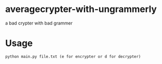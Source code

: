 # averagecrypter-with-ungrammerly
a bad crypter with bad grammer
# Usage
```python main.py file.txt (e for encrypter or d for decrypter)```
